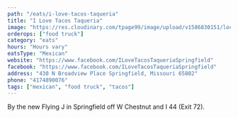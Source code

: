 ```yaml
---
path: "/eats/i-love-tacos-taqueria"
title: "I Love Tacos Taqueria"
image: "https://res.cloudinary.com/tpage99/image/upload/v1586830151/local417eats/local417eatslogo.png"
orderops: ["food truck"]
category: "eats"
hours: "Hours vary"
eatsType: "Mexican"
website: "https://www.facebook.com/ILoveTacosTaqueriaSpringfield"
facebook: "https://www.facebook.com/ILoveTacosTaqueriaSpringfield"
address: "430 N Broadview Place Springfield, Missouri 65802"
phone: "4174890076"
tags: ["mexican", "food truck", "tacos"]
---
```

By the new Flying J in Springfield off W Chestnut and I 44 (Exit 72).